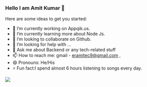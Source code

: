 ### Hello I am Amit Kumar 👋

Here are some ideas to get you started:

- 🔭 I’m currently working on Appqik.us.
- 🌱 I’m currently learning more about Node Js.
- 👯 I’m looking to collaborate on Github.
- 🤔 I’m looking for help with ...
- 💬 Ask me about  Backend or any tech-related stuff
- 📫 How to reach me: gmail - eramitec9@gmail.com , 
- 😄 Pronouns: He/His
- ⚡ Fun fact:I spend almost 6 hours listening to songs every day.


<img src="https://github-readme-stats.vercel.app/api?username=amitec9&&show_icons=true&title_color=ffffff&icon_color=bb2acf&text_color=daf7dc&bg_color=151515"/>
